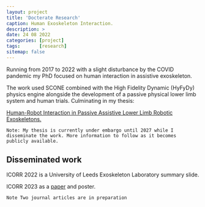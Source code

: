 ```yaml
---
layout: project
title: 'Docterate Research'
caption: Human Exoskeleton Interaction.
description: >
date: 24 08 2022
categories: [project]
tags:       [research]
sitemap: false
---
```


Running from 2017 to 2022 with a slight disturbance by the COVID pandemic my PhD focused on human interaction in assistive exoskeleton. 

The work used SCONE combined with the High Fidelity Dynamic (HyFyDy) physics engine alongside the development of a passive physical lower limb system and human trials. Culminating in my thesis:

[Human-Robot Interaction in Passive Assistive Lower Limb Robotic Exoskeletons.](https://rpturnbull.github.io/publications/2022-08-24-thesis/)

~~~
Note: My thesis is currently under embargo until 2027 while I disseminate the work. More information to follow as it becomes publicly available.
~~~

## Disseminated work

ICORR 2022 is a University of Leeds Exoskeleton Laboratory summary slide.

ICORR 2023 as a [paper](https://rpturnbull.github.io/publications/2023-09-29-ICORR/) and poster.

~~~
Note Two journal articles are in preparation
~~~